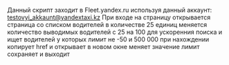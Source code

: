 Данный скрипт заходит в Fleet.yandex.ru используя данный аккаунт: testovyi_akkaunt@yandextaxi.kz
При входе на страницу открывается страница со списком водителей в количестве 25 единиц
меняется количество выводимых водителей с 25 на 100 для ускоренния поиска 
и ищет водителей у которых лимит не -50 и 500 000
при нахождении копирует href и открывает в новом окне меняет значение лимит сохраняет и выходит
